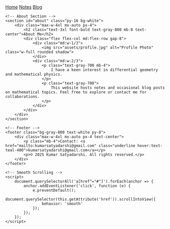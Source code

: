 <!DOCTYPE html>
<html lang="en">
<head>
    <meta charset="UTF-8">
    <meta name="viewport" content="width=device-width, initial-scale=1">
    <script src="https://cdn.tailwindcss.com"></script>
</head>
<body class="bg-gray-50 font-serif">
    <!-- Navigation Bar -->
    <nav class="bg-white shadow-md sticky top-0 z-50">
        <div class="max-w-7xl mx-auto px-4 sm:px-6 lg:px-8">
            <div class="flex justify-end h-16 items-center">
                <div class="flex space-x-4">
                    <a href="index.html" class="text-gray-700 hover:text-teal-600 px-3 py-2">Home</a>
                    <a href="notes.html" class="text-gray-700 hover:text-teal-600 px-3 py-2">Notes</a>
                    <a href="blog.html" class="text-gray-700 hover:text-teal-600 px-3 py-2">Blog</a>
                </div>
            </div>
        </div>
    </nav>

    <!-- About Section -->
    <section id="about" class="py-16 bg-white">
        <div class="max-w-4xl mx-auto px-4">
            <h2 class="text-3xl font-bold text-gray-800 mb-8 text-center">About Me</h2>
            <div class="flex flex-col md:flex-row gap-8">
                <div class="md:w-1/3">
                    <img src="assets/profile.jpg" alt="Profile Photo" class="w-full rounded shadow">
                </div>
                <div class="md:w-2/3">
                    <p class="text-gray-700 mb-4">
                        I have a keen interest in differential geometry and mathematical physics.
                    </p>
                    <p class="text-gray-700">
                        This website hosts notes and occasional blog posts on mathematical topics. Feel free to explore or contact me for collaborations.
                    </p>
                </div>
            </div>
        </div>
    </section>

    <!-- Footer -->
    <footer class="bg-gray-800 text-white py-8">
        <div class="max-w-4xl mx-auto px-4 text-center">
            <p class="mb-4">Contact: <a href="mailto:kumarsatyadarshi@gmail.com" class="underline hover:text-teal-400">kumarsatyadarshi@gmail.com</a></p>
            <p>© 2025 Kumar Satyadarshi. All rights reserved.</p>
        </div>
    </footer>

    <!-- Smooth Scrolling -->
    <script>
        document.querySelectorAll('a[href^="#"]').forEach(anchor => {
            anchor.addEventListener('click', function (e) {
                e.preventDefault();
                document.querySelector(this.getAttribute('href')).scrollIntoView({
                    behavior: 'smooth'
                });
            });
        });
    </script>
</body>
</html>
